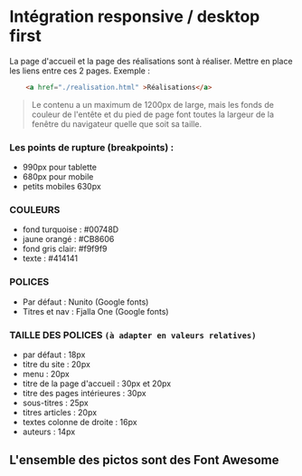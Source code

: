 # Intégration responsive / desktop first

La page d'accueil et la page des réalisations sont à réaliser.
Mettre en place les liens entre ces 2 pages.
Exemple :
```html
    <a href="./realisation.html" >Réalisations</a>
```

> Le contenu a un maximum de 1200px de large, mais les fonds de couleur de l'entête et du pied de page font toutes la largeur de la fenêtre du navigateur quelle que soit sa taille.

### Les points de rupture (breakpoints) :
- 990px pour tablette
- 680px pour mobile
- petits mobiles 630px

### COULEURS
- fond turquoise : #00748D
- jaune orangé : #CB8606
- fond gris clair: #f9f9f9
- texte : #414141

### POLICES
- Par défaut : Nunito (Google fonts)
- Titres et nav : Fjalla One (Google fonts)

### TAILLE DES POLICES `(à adapter en valeurs relatives)`

- par défaut : 18px
- titre du site : 20px
- menu : 20px
- titre de la page d'accueil : 30px et 20px
- titre des pages intérieures : 30px
- sous-titres : 25px
- titres articles : 20px
- textes colonne de droite : 16px
- auteurs : 14px

## L'ensemble des pictos sont des Font Awesome